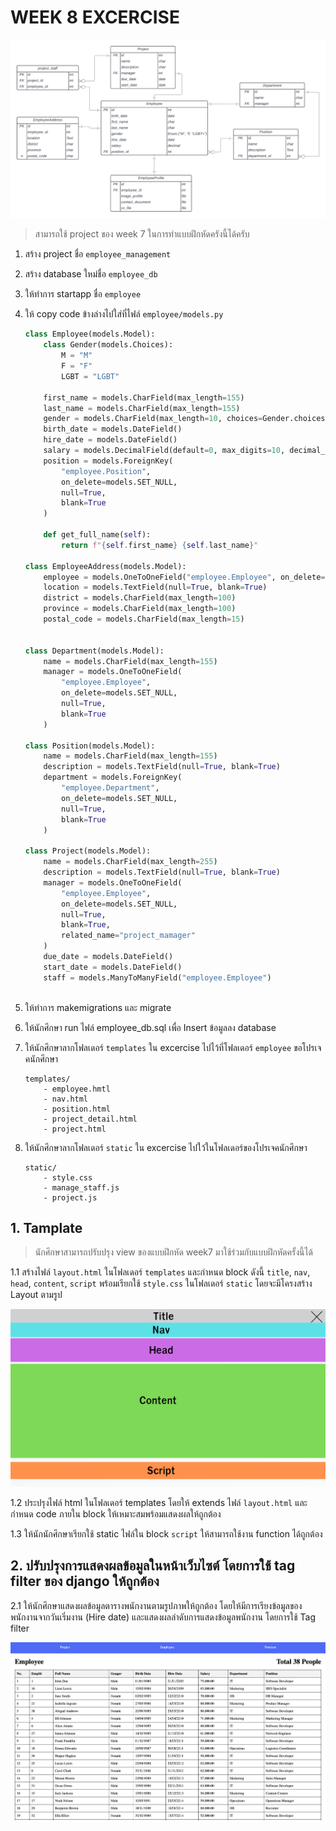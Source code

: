 # WEEK 8 EXCERCISE
![Execer7-4](./images/ER7.png)

> สามารถใช้ project ของ week 7 ในการทำแบบฝึกหัดครังนี้ได้ครับ

1. สร้าง project ชื่อ `employee_management`
2. สร้าง database ใหม่ชื่อ `employee_db`
4. ให้ทำการ startapp ชื่อ `employee`
5. ให้ copy code ข้างล่างไปใส่ที่ไฟล์ `employee/models.py`

    ``` PYTHON
    class Employee(models.Model):
        class Gender(models.Choices):
            M = "M"
            F = "F"
            LGBT = "LGBT"
            
        first_name = models.CharField(max_length=155)
        last_name = models.CharField(max_length=155)
        gender = models.CharField(max_length=10, choices=Gender.choices)
        birth_date = models.DateField()
        hire_date = models.DateField()
        salary = models.DecimalField(default=0, max_digits=10, decimal_places=2)
        position = models.ForeignKey(
            "employee.Position", 
            on_delete=models.SET_NULL, 
            null=True, 
            blank=True
        )
        
        def get_full_name(self):
            return f"{self.first_name} {self.last_name}"

    class EmployeeAddress(models.Model):
        employee = models.OneToOneField("employee.Employee", on_delete=models.PROTECT)
        location = models.TextField(null=True, blank=True)
        district = models.CharField(max_length=100)
        province = models.CharField(max_length=100)
        postal_code = models.CharField(max_length=15)
        
        
    class Department(models.Model):
        name = models.CharField(max_length=155)
        manager = models.OneToOneField(
            "employee.Employee", 
            on_delete=models.SET_NULL, 
            null=True, 
            blank=True
        )
        
    class Position(models.Model):
        name = models.CharField(max_length=155)
        description = models.TextField(null=True, blank=True)
        department = models.ForeignKey(
            "employee.Department",
            on_delete=models.SET_NULL, 
            null=True, 
            blank=True
        )

    class Project(models.Model):
        name = models.CharField(max_length=255)
        description = models.TextField(null=True, blank=True)
        manager = models.OneToOneField(
            "employee.Employee", 
            on_delete=models.SET_NULL, 
            null=True, 
            blank=True,
            related_name="project_mamager"
        )
        due_date = models.DateField()
        start_date = models.DateField()
        staff = models.ManyToManyField("employee.Employee")
        
    ```

6. ให้ทำการ makemigrations และ migrate
7. ให้นักศึกษา run ไฟล์ employee_db.sql เพื่อ Insert ข้อมูลลง database
8. ให้นักศึกษาลากโฟลเดอร์ `templates` ใน excercise ไปไว้ที่โฟลเดอร์ `employee` ขอโปรเจคนักศึกษา
    ```
    templates/
        - employee.hmtl
        - nav.html
        - position.html
        - project_detail.html
        - project.html
    ```
9. ให้นักศึกษาลากโฟลเดอร์ `static` ใน excercise ไปใว้ในโฟลเดอร์ของโปรเจคนักศึกษา

    ```
    static/
        - style.css
        - manage_staff.js
        - project.js
    ```

## 1. Tamplate
> นักศึกษาสามารถปรับปรุง view ของแบบฝึกหัด week7 มาใช้ร่วมกับแบบฝึกหัดครั้งนี้ได้

1.1 สร้างไฟล์ `layout.html` ในโฟลเดอร์ `templates` และกำหนด block ดังนี้ `title`, `nav`, `head`, `content`, `script` พร้อมเรียกใช้ `style.css` ในโฟลเดอร์ `static` โดยจะมีโครงสร้าง Layout ตามรูป

![layout](images/layout.png)

1.2 ประปรุงไฟล์ html ในโฟลเดอร์ templates โดยให้ extends ไฟล์ `layout.html` และกำหนด code ภายใน block ให้เหมาะสมพร้อมแสดงผลให้ถูกต้อง 

1.3 ให้นักนักศึกษาเรียกใช้ static ไฟล์ใน block `script` ให้สามารถใช้งาน function ได้ถูกต้อง

## 2. ปรับปรุงการแสดงผลข้อมูลในหน้าเว็บไซต์ โดยการใช้ tag filter ของ django ให้ถูกต้อง

2.1 ให้นักศึกษาแสดงผลข้อมูลตารางพนักงานตามรูปภาพให้ถูกต้อง โดยให้มีการเรียงข้อมูลของพนักงานจากวันเริ่มงาน (Hire date) และแสดงผลลำดับการแสดงข้อมูลพนักงาน โดยการใช้ Tag filter

![EXCER21](images/Ecer21.png)
